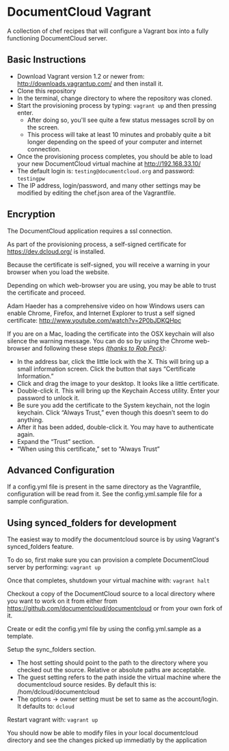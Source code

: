 DocumentCloud Vagrant
=====================

A collection of chef recipes that will configure a Vagrant box into a fully functioning DocumentCloud server.

Basic Instructions
------------

* Download Vagrant version 1.2 or newer from: http://downloads.vagrantup.com/ and then install it.
* Clone this repository
* In the terminal, change directory to where the repository was cloned.
* Start the provisioning process by typing: ```vagrant up``` and then pressing enter.
  * After doing so, you'll see quite a few status messages scroll by on the screen.
  * This process will take at least 10 minutes and probably quite a bit longer depending on the speed of your computer and internet connection.
* Once the provisioning process completes, you should be able to load your new DocumentCloud virtual machine at http://192.168.33.10/
* The default login is: ```testing@documentcloud.org``` and password: ```testingpw```
* The IP address, login/password, and many other settings may be modified by editing the chef.json area of the Vagrantfile.


Encryption
------------

The DocumentCloud application requires a ssl connection.

As part of the provisioning process, a self-signed certificate for https://dev.dcloud.org/ is installed.

Because the certificate is self-signed, you will receive a warning in your browser when you load the website.

Depending on which web-browser you are using, you may be able to trust the certificate and proceed.

Adam Haeder has a comprehensive video on how Windows users can enable Chrome, Firefox, and Internet Explorer
to trust a self signed certificate: http://www.youtube.com/watch?v=2P0bJDKQHpc

If you are on a Mac, loading the certificate into the OSX keychain will also silence the warning message.
You can do so by using the Chrome web-browser and following these steps *([thanks to Rob Peck](http://www.robpeck.com/blog/2010/10/05/google-chrome-mac-os-x-and-self-signed-ssl-certificates/))*:
* In the address bar, click the little lock with the X. This will bring up a small information screen. Click the button that says “Certificate Information.”
* Click and drag the image to your desktop. It looks like a little certificate.
* Double-click it. This will bring up the Keychain Access utility. Enter your password to unlock it.
* Be sure you add the certificate to the System keychain, not the login keychain. Click “Always Trust,” even though this doesn’t seem to do anything.
* After it has been added, double-click it. You may have to authenticate again.
* Expand the “Trust” section.
* “When using this certificate,” set to “Always Trust”

Advanced Configuration
-----------------------

If a config.yml file is present in the same directory as the Vagrantfile, configuration will be read from it.
See the config.yml.sample file for a sample configuration.

Using synced_folders for development
----------------------------------

The easiest way to modify the documentcloud source is by using Vagrant's synced_folders feature.

To do so, first make sure you can provision a complete DocumentCloud server by performing: ```vagrant up```

Once that completes, shutdown your virtual machine with: ```vagrant halt```

Checkout a copy of the DocumentCloud source to a local directory where you want to work on it from either from https://github.com/documentcloud/documentcloud or from your own fork of it.

Create or edit the config.yml file by using the config.yml.sample as a template.

Setup the sync_folders section.

* The host setting should point to the path to the directory where you checked out the source.  Relative or absolute paths are acceptable.
* The guest setting refers to the path inside the virtual machine where the documentcloud source resides.  By default this is: /hom/dcloud/documentcloud
* The options -> owner setting must be set to same as the account/login.  It defaults to: ```dcloud```

Restart vagrant with: ```vagrant up```

You should now be able to modify files in your local documentcloud directory and see the changes picked up immediatly by the application
